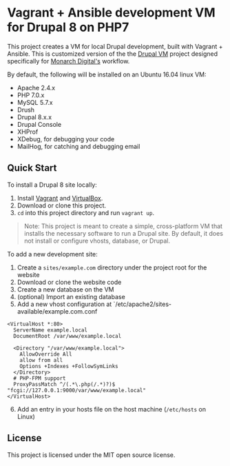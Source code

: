 
# Vagrant + Ansible development VM for Drupal 8 on PHP7
This project creates a VM for local Drupal development, built with Vagrant + Ansible. This is customized version of the the [Drupal VM](https://www.drupalvm.com/) project designed specifically for [Monarch Digital's](https://www.monarchdigital.com) workflow.

By default, the following will be installed on an Ubuntu 16.04 linux VM:

  - Apache 2.4.x
  - PHP 7.0.x
  - MySQL 5.7.x
  - Drush
  - Drupal 8.x.x
  - Drupal Console
  - XHProf
  - XDebug, for debugging your code
  - MailHog, for catching and debugging email

## Quick Start

To install a Drupal 8 site locally:

  1. Install [Vagrant](https://www.vagrantup.com/downloads.html) and [VirtualBox](https://www.virtualbox.org/wiki/Downloads).
  2. Download or clone this project.
  3. `cd` into this project directory and run `vagrant up`.

>Note: This project is meant to create a simple, cross-platform VM that installs the necessary software to run a Drupal site. By default, it does not install or configure vhosts, database, or Drupal.

To add a new development site:

  1. Create a `sites/example.com` directory under the project root for the website
  2. Download or clone the website code
  3. Create a new database on the VM
  4. (optional) Import an existing database
  5. Add a new vhost configuration at `/etc/apache2/sites-available/example.com.conf

```
<VirtualHost *:80>
  ServerName example.local
  DocumentRoot /var/www/example.local

  <Directory "/var/www/example.local">
    AllowOverride All
    allow from all
    Options +Indexes +FollowSymLinks
  </Directory>
  # PHP-FPM support
  ProxyPassMatch ^/(.*\.php(/.*)?)$ "fcgi://127.0.0.1:9000/var/www/example.local"
</VirtualHost>
```
  6. Add an entry in your hosts file on the host machine (`/etc/hosts` on Linux)

## License

This project is licensed under the MIT open source license.
